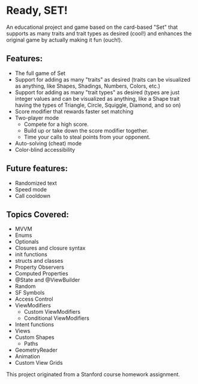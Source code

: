 # Ready, SET!

An educational project and game based on the card-based "Set" that supports as many traits and trait types as desired (cool!) and enhances the original game by actually making it fun (ouch!).

## Features:
- The full game of Set
- Support for adding as many "traits" as desired (traits can be visualized as anything, like Shapes, Shadings, Numbers, Colors, etc.)
- Support for adding as many "trait types" as desired (types are just integer values and can be visualized as anything, like a Shape trait having the types of Triangle, Circle, Squiggle, Diamond, and so on)
- Score modifier that rewards faster set matching
- Two-player mode
    - Compete for a high score.
    - Build up or take down the score modifier together.
    - Time your calls to steal points from your opponent.
- Auto-solving (cheat) mode
- Color-blind accessibility

## Future features:
- Randomized text
- Speed mode
- Call cooldown

## Topics Covered:
- MVVM
- Enums
- Optionals
- Closures and closure syntax
- init functions
- structs and classes
- Property Observers
- Computed Properties
- @State and @ViewBuilder
- Random
- SF Symbols
- Access Control
- ViewModifiers
    - Custom ViewModifiers
    - Conditional ViewModifiers
- Intent functions
- Views
- Custom Shapes
    - Paths
- GeometryReader
- Animation
- Custom View Grids

This project originated from a Stanford course homework assignment.
